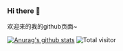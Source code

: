 ### Hi there 👋

欢迎来的我的github页面~

[![Anurag's github stats](https://github-readme-stats.vercel.app/api?username=404name&count_private=true&show_icons=true)](https://github.com/anuraghazra/github-readme-stats)
![Total visitor](https://visitor-count-badge.herokuapp.com/total.svg?repo_id=${404name})
<!--
**404name/404name** is a ✨ _special_ ✨ repository because its `README.md` (this file) appears on your GitHub profile.
:

- 🔭 I’m currently working on ...
- 🌱 I’m currently learning ...
- 👯 I’m looking to collaborate on ...
- 🤔 I’m looking for help with ...
- 💬 Ask me about ...
- 📫 How to reach me: ...
- 😄 Pronouns: ...
- ⚡ Fun fact: ...
-->
